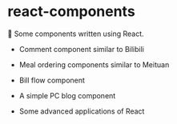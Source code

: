 # react-components
📲 Some components written using React.

- Comment component similar to Bilibili

- Meal ordering components similar to Meituan

- Bill flow component

- A simple PC blog component

- Some advanced applications of React
